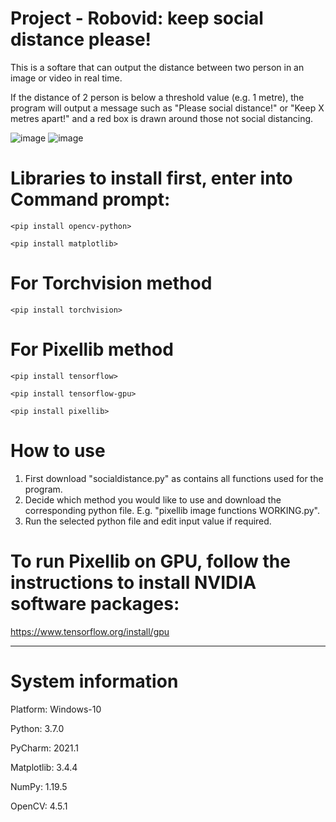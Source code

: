 # Project - Robovid: keep social distance please!
This is a softare that can output the distance between two person in an image or video in real time.

If the distance of 2 person is below a threshold value (e.g. 1 metre), the program will output a message such as "Please social distance!" or "Keep X metres apart!" and a red box is drawn around those not social distancing.

![image](https://user-images.githubusercontent.com/83235099/132348354-554455b7-6f05-46e2-88a7-ede68868e292.png)
![image](https://user-images.githubusercontent.com/83235099/132348397-9f14c694-5d46-40e2-a031-446ef2557be5.png)

# Libraries to install first, enter into Command prompt:
`<pip install opencv-python>`

`<pip install matplotlib>`
# For Torchvision method 
`<pip install torchvision>`
# For Pixellib method
`<pip install tensorflow>`

`<pip install tensorflow-gpu>`

`<pip install pixellib>`

# How to use
1. First download "socialdistance.py" as contains all functions used for the program.
2. Decide which method you would like to use and download the corresponding python file. E.g. "pixellib image functions WORKING.py".
3. Run the selected python file and edit input value if required.

# To run Pixellib on GPU, follow the instructions to install NVIDIA software packages:
https://www.tensorflow.org/install/gpu

----------------------------------------
# System information
Platform:      Windows-10

Python:        3.7.0

PyCharm:       2021.1

Matplotlib:    3.4.4

NumPy:         1.19.5

OpenCV:        4.5.1
